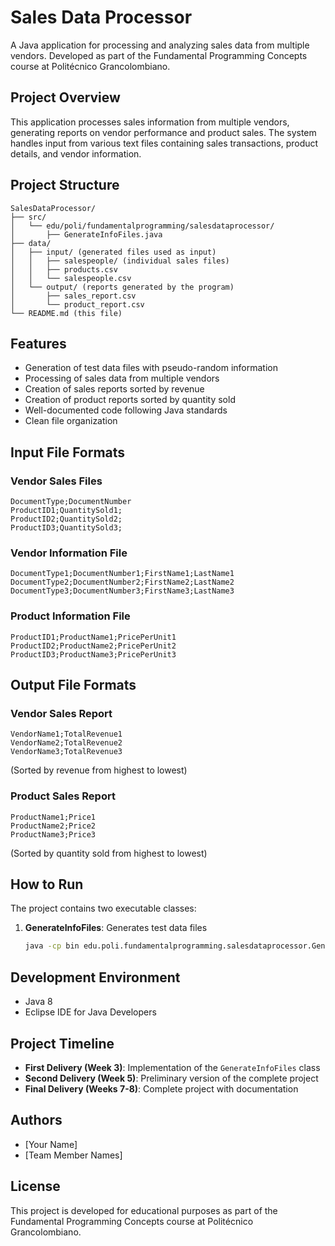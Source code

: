# Sales Data Processor

A Java application for processing and analyzing sales data from multiple vendors. Developed as part of the Fundamental Programming Concepts course at Politécnico Grancolombiano.

## Project Overview

This application processes sales information from multiple vendors, generating reports on vendor performance and product sales. The system handles input from various text files containing sales transactions, product details, and vendor information.

## Project Structure

```
SalesDataProcessor/
├── src/
│   └── edu/poli/fundamentalprogramming/salesdataprocessor/
│       ├── GenerateInfoFiles.java
├── data/
│   ├── input/ (generated files used as input)
│   │   ├── salespeople/ (individual sales files)
│   │   ├── products.csv
│   │   └── salespeople.csv
│   └── output/ (reports generated by the program)
│       ├── sales_report.csv
│       └── product_report.csv
└── README.md (this file)
```

## Features

- Generation of test data files with pseudo-random information
- Processing of sales data from multiple vendors
- Creation of sales reports sorted by revenue
- Creation of product reports sorted by quantity sold
- Well-documented code following Java standards
- Clean file organization

## Input File Formats

### Vendor Sales Files
```
DocumentType;DocumentNumber
ProductID1;QuantitySold1;
ProductID2;QuantitySold2;
ProductID3;QuantitySold3;
```

### Vendor Information File
```
DocumentType1;DocumentNumber1;FirstName1;LastName1
DocumentType2;DocumentNumber2;FirstName2;LastName2
DocumentType3;DocumentNumber3;FirstName3;LastName3
```

### Product Information File
```
ProductID1;ProductName1;PricePerUnit1
ProductID2;ProductName2;PricePerUnit2
ProductID3;ProductName3;PricePerUnit3
```

## Output File Formats

### Vendor Sales Report
```
VendorName1;TotalRevenue1
VendorName2;TotalRevenue2
VendorName3;TotalRevenue3
```
(Sorted by revenue from highest to lowest)

### Product Sales Report
```
ProductName1;Price1
ProductName2;Price2
ProductName3;Price3
```
(Sorted by quantity sold from highest to lowest)

## How to Run

The project contains two executable classes:

1. **GenerateInfoFiles**: Generates test data files
   ```bash
   java -cp bin edu.poli.fundamentalprogramming.salesdataprocessor.GenerateInfoFiles
   ```

## Development Environment

- Java 8
- Eclipse IDE for Java Developers

## Project Timeline

- **First Delivery (Week 3)**: Implementation of the `GenerateInfoFiles` class
- **Second Delivery (Week 5)**: Preliminary version of the complete project
- **Final Delivery (Weeks 7-8)**: Complete project with documentation

## Authors

- [Your Name]
- [Team Member Names]

## License

This project is developed for educational purposes as part of the Fundamental Programming Concepts course at Politécnico Grancolombiano.
